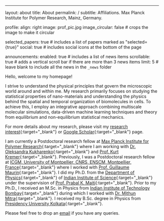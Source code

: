 ---
layout: about
title: About
permalink: /
subtitle: <a>Affiliations</a>. Max Planck Institute for Polymer Research, Mainz, Germany.

profile:
  align: right
  image: prof_pic.jpg
  image_circular: false # crops the image to make it circular

selected_papers: true # includes a list of papers marked as "selected={true}"
social: true # includes social icons at the bottom of the page

announcements:
  enabled: true # includes a list of news items
  scrollable: true # adds a vertical scroll bar if there are more than 3 news items
  limit: 5 # leave blank to include all the news in the `_news` folder



Hello, welcome to my homepage!

I strive to understand the physical principles that govern the microscopic world around and within me. My research primarily focuses on studying the statistical properties of nano-materials and understanding the physics behind the spatial and temporal organization of biomolecules in cells. To achieve this, I employ an integrative approach combining multiscale molecular simulations, data-driven machine learning techniques and theory from equilibrium and non-equilibrium statistical mechanics.

For more details about my research, please visit my [research interest](https://supriyonaskar.github.io/publications/){:target="_blank"} or [Google Scholar](https://scholar.google.com/citations?user=7qyxfhAAAAAJ&hl=en){:target="_blank"} page.

I am currently a Postdoctoral research fellow at [Max Planck Institute for Polymer Research](https://www.mpip-mainz.mpg.de/en/home){:target="_blank"} where I am working with [Dr. Oleksandra Kukharenko](https://www.mpip-mainz.mpg.de/en/kremer/groups/kukharenko){:target="_blank"} and [Prof. Kurt Kremer](https://www.mpip-mainz.mpg.de/en/kremer/director){:target="_blank"}. Previously, I was a Postdoctoral research fellow at [ICGM, University of Montpellier, CNRS, ENSCM, Montpellier, France](https://www.icgm.fr/en/){:target="_blank"} where I worked with [Prof. Guillaume Maurin](https://scholar.google.fr/citations?user=QNfwyjgAAAAJ&hl=fr){:target="_blank"}. I did my Ph.D. from the [Department of Physics](http://www.physics.iisc.ac.in/){:target="_blank"} of [Indian Institute of Science](https://iisc.ac.in/){:target="_blank"} under the supervision  of [Prof. Prabal K. Maiti](http://www.physics.iisc.ac.in/~maiti/){:target="_blank"}. Prior to my Ph.D., I received an M.Sc. in Physics from [Indian Institute of Technology Bombay](https://www.iitb.ac.in/){:target="_blank"} during which I worked with [Dr. Mithun Mitra](https://sites.google.com/view/thbioiitb/home){:target="_blank"}. I received my B.Sc. degree in Physics from [Presidency University Kolkata](https://www.presiuniv.ac.in/){:target="_blank"}. 


Please feel free to drop an [email](mailto:supriyo199331@gmail.com) if you have any queries.

